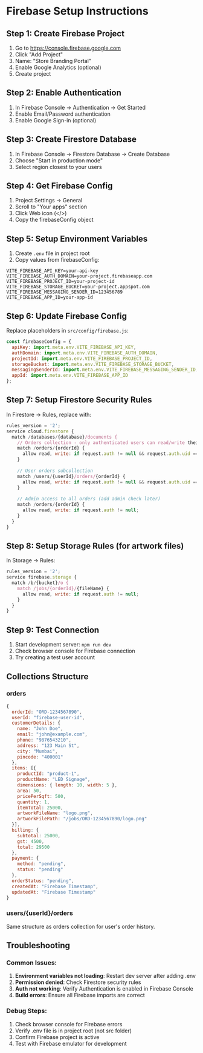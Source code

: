 # Firebase Setup Instructions

## Step 1: Create Firebase Project
1. Go to https://console.firebase.google.com
2. Click "Add Project"
3. Name: "Store Branding Portal"
4. Enable Google Analytics (optional)
5. Create project

## Step 2: Enable Authentication
1. In Firebase Console → Authentication → Get Started
2. Enable Email/Password authentication
3. Enable Google Sign-in (optional)

## Step 3: Create Firestore Database
1. In Firebase Console → Firestore Database → Create Database
2. Choose "Start in production mode"
3. Select region closest to your users

## Step 4: Get Firebase Config
1. Project Settings → General
2. Scroll to "Your apps" section
3. Click Web icon (</>)
4. Copy the firebaseConfig object

## Step 5: Setup Environment Variables
1. Create `.env` file in project root
2. Copy values from firebaseConfig:

```env
VITE_FIREBASE_API_KEY=your-api-key
VITE_FIREBASE_AUTH_DOMAIN=your-project.firebaseapp.com
VITE_FIREBASE_PROJECT_ID=your-project-id
VITE_FIREBASE_STORAGE_BUCKET=your-project.appspot.com
VITE_FIREBASE_MESSAGING_SENDER_ID=123456789
VITE_FIREBASE_APP_ID=your-app-id
```

## Step 6: Update Firebase Config
Replace placeholders in `src/config/firebase.js`:

```javascript
const firebaseConfig = {
  apiKey: import.meta.env.VITE_FIREBASE_API_KEY,
  authDomain: import.meta.env.VITE_FIREBASE_AUTH_DOMAIN,
  projectId: import.meta.env.VITE_FIREBASE_PROJECT_ID,
  storageBucket: import.meta.env.VITE_FIREBASE_STORAGE_BUCKET,
  messagingSenderId: import.meta.env.VITE_FIREBASE_MESSAGING_SENDER_ID,
  appId: import.meta.env.VITE_FIREBASE_APP_ID
};
```

## Step 7: Setup Firestore Security Rules
In Firestore → Rules, replace with:

```javascript
rules_version = '2';
service cloud.firestore {
  match /databases/{database}/documents {
    // Orders collection - only authenticated users can read/write their own orders
    match /orders/{orderId} {
      allow read, write: if request.auth != null && request.auth.uid == resource.data.userId;
    }
    
    // User orders subcollection
    match /users/{userId}/orders/{orderId} {
      allow read, write: if request.auth != null && request.auth.uid == userId;
    }
    
    // Admin access to all orders (add admin check later)
    match /orders/{orderId} {
      allow read, write: if request.auth != null;
    }
  }
}
```

## Step 8: Setup Storage Rules (for artwork files)
In Storage → Rules:

```javascript
rules_version = '2';
service firebase.storage {
  match /b/{bucket}/o {
    match /jobs/{orderId}/{fileName} {
      allow read, write: if request.auth != null;
    }
  }
}
```

## Step 9: Test Connection
1. Start development server: `npm run dev`
2. Check browser console for Firebase connection
3. Try creating a test user account

## Collections Structure

### orders
```javascript
{
  orderId: "ORD-1234567890",
  userId: "firebase-user-id",
  customerDetails: {
    name: "John Doe",
    email: "john@example.com",
    phone: "9876543210",
    address: "123 Main St",
    city: "Mumbai",
    pincode: "400001"
  },
  items: [{
    productId: "product-1",
    productName: "LED Signage",
    dimensions: { length: 10, width: 5 },
    area: 50,
    pricePerSqft: 500,
    quantity: 1,
    itemTotal: 25000,
    artworkFileName: "logo.png",
    artworkFilePath: "/jobs/ORD-1234567890/logo.png"
  }],
  billing: {
    subtotal: 25000,
    gst: 4500,
    total: 29500
  },
  payment: {
    method: "pending",
    status: "pending"
  },
  orderStatus: "pending",
  createdAt: "Firebase Timestamp",
  updatedAt: "Firebase Timestamp"
}
```

### users/{userId}/orders
Same structure as orders collection for user's order history.

## Troubleshooting

### Common Issues:
1. **Environment variables not loading**: Restart dev server after adding .env
2. **Permission denied**: Check Firestore security rules
3. **Auth not working**: Verify Authentication is enabled in Firebase Console
4. **Build errors**: Ensure all Firebase imports are correct

### Debug Steps:
1. Check browser console for Firebase errors
2. Verify .env file is in project root (not src folder)
3. Confirm Firebase project is active
4. Test with Firebase emulator for development